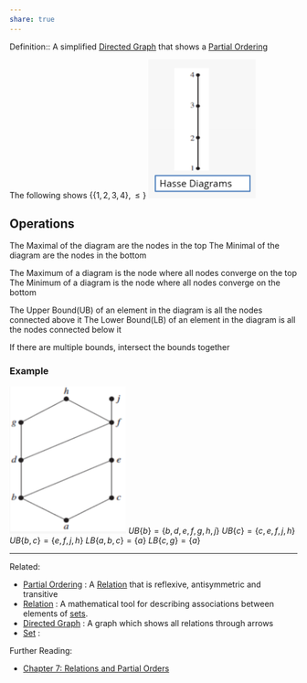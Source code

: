 ```yaml
---
share: true
---
```



Definition:: A simplified [Directed Graph](./Directed%20Graph.md) that shows a [Partial Ordering](./Partial%20Ordering.md)

The following shows $\{\{1,2,3,4\}, \leq\}$
![Hasse Diagram-Less Than.png](../../../Attachments/Hasse%20Diagram-Less%20Than.png)

## Operations
The Maximal of the diagram are the nodes in the top
The Minimal of the diagram are the nodes in the bottom

The Maximum of a diagram is the node where all nodes converge on the top
The Minimum of a diagram is the node where all nodes converge on the bottom

The Upper Bound(UB) of an element in the diagram is all the nodes connected above it
The Lower Bound(LB) of an element in the diagram is all the nodes connected below it

If there are multiple bounds, intersect the bounds together 

### Example
![Hasse Diagram Bounds Example.png](../../../Attachments/Hasse%20Diagram%20Bounds%20Example.png)
$UB\{b\}=\{b,d,e,f,g,h,j\}$
$UB\{c\}=\{c,e,f,j,h\}$
$UB\{b,c\}=\{e,f,j,h\}$
$LB\{a,b,c\}=\{a\}$
$LB\{c,g\}=\{a\}$

---
Related:
- [Partial Ordering](./Partial%20Ordering.md) : A [Relation](Relation.md) that is reflexive, antisymmetric and transitive
- [Relation](./Relation.md) : A mathematical tool for describing associations between elements of [sets](Set.md).
- [Directed Graph](./Directed%20Graph.md) : A graph which shows all relations through arrows
- [Set](Set.md) : 

Further Reading:
- [Chapter 7: Relations and Partial Orders](../../../Credenza/Chapter%207:%20Relations%20and%20Partial%20Orders.md)
